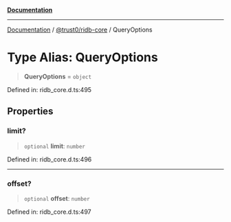 [**Documentation**](../../../README.md)

***

[Documentation](../../../README.md) / [@trust0/ridb-core](../README.md) / QueryOptions

# Type Alias: QueryOptions

> **QueryOptions** = `object`

Defined in: ridb\_core.d.ts:495

## Properties

### limit?

> `optional` **limit**: `number`

Defined in: ridb\_core.d.ts:496

***

### offset?

> `optional` **offset**: `number`

Defined in: ridb\_core.d.ts:497
